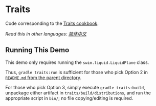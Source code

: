 # Traits

Code corresponding to the [Traits cookbook](https://swimos.org/tutorials/traits/).

*Read this in other languages: [简体中文](README.zh-cn.md)*

## Running This Demo

This demo only requires running the `swim.liquid.LiquidPlane` class.

Thus, `gradle traits:run` is sufficient for those who pick Option 2 in [`README.md` from the parent directory](../README.md).

For those who pick Option 3, simply execute `gradle traits:build`, unpackage either artifact in `traits/build/distributions`, and run the appropriate script in `bin/`; no file copying/editing is required.
